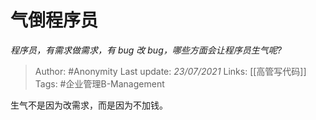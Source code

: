 # 气倒程序员
*程序员，有需求做需求，有 bug 改 bug，哪些方面会让程序员生气呢?*

> Author: #Anonymity
Last update: *23/07/2021* 
Links: [[高管写代码]]
Tags: #企业管理B-Management

 
生气不是因为改需求，而是因为不加钱。



